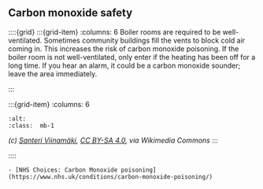 ## Carbon monoxide safety


::::{grid} 
:::{grid-item}
:columns: 6
Boiler rooms are required to be well-ventilated.  Sometimes community buildings fill the vents to block cold air coming in.  This increases the risk of carbon monoxide poisoning.  If the boiler room is not well-ventilated, only enter if the heating has been off for a long time.  If you hear an alarm, it could be a carbon monoxide sounder; leave the area immediately.

:::

:::{grid-item}
:columns: 6

```{image} https://upload.wikimedia.org/wikipedia/commons/thumb/3/37/Carbon_monoxide_alarm.jpg/800px-Carbon_monoxide_alarm.jpg
:alt: 
:class:  mb-1
```

*(c) <a href="https://commons.wikimedia.org/wiki/User:Zunter">Santeri Viinamäki</a>, <a href="https://creativecommons.org/licenses/by-sa/4.0/">CC BY-SA 4.0</a>, via Wikimedia Commons*
:::

::::


```{admonition} Further reading
- [NHS Choices: Carbon Monoxide poisoning](https://www.nhs.uk/conditions/carbon-monoxide-poisoning/)

```

